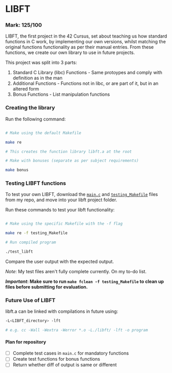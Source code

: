 <h1>LIBFT</h1>

<h3>Mark: 125/100</h3>

<p>LIBFT, the first project in the 42 Cursus, set about teaching us how standard functions in C work, by implementing our own versions, whilst matching the original functions functionality as per their manual entries. From these functions, we create our own library to use in future projects.</p>

<p>This project was split into 3 parts:</p>

<ol>
<li>Standard C Library (libc) Functions - Same protoypes and comply with definition as in the man</li>
<li>Additional Functions - Functions not in libc, or are part of it, but in an altered form</li>
<li>Bonus Functions - List manipulation functions</li>
</ol>

<h3>Creating the library</h3>

<p>Run the following command:</p>

```bash

# Make using the default Makefile

make re

# This creates the function library libft.a at the root

# Make with bonuses (separate as per subject requirements)

make bonus
```

<h3>Testing LIBFT functions</h3>

To test your own LIBFT, download the [`main.c`](./libft/main.c) and [`testing_Makefile`](./libft/testing_Makefile) files from my repo, and move into your libft project folder.

<p>Run these commands to test your libft functionality:</p>

```bash

# Make using the specific Makefile with the -f flag

make re -f testing_Makefile

# Run compiled program

./test_libft
```
<p>Compare the user output with the expected output.</p>

<p><i>Note</i>: My test files aren't fully complete currently. On my to-do list.</p>

**_Important_: Make sure to run `make fclean -f testing_Makefile` to clean up files before submitting for evaluation.**

<h3>Future Use of LIBFT</h3>

<p>libft.a can be linked with compilations in future using:</p>

```bash
-L<LIBFT_directory> -lft

# e.g. cc -Wall -Wextra -Werror *.o -L./libft/ -lft -o program
```

<h4>Plan for repository</h4>

- [ ] Complete test cases in `main.c` for mandatory functions
- [ ] Create test functions for bonus functions
- [ ] Return whether diff of output is same or different
